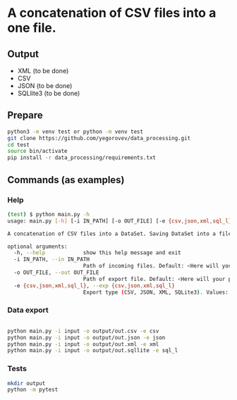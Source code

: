 # A concatenation of CSV files into a one file.
## Output
- XML (to be done)
- CSV
- JSON (to be done)
- SQLlite3 (to be done)

## Prepare
```bash
python3 -m venv test or python -m venv test
git clone https://github.com/yegorovev/data_processing.git
cd test
source bin/activate
pip install -r data_processing/requirements.txt
```
## Commands (as examples)
### Help
```bash
(test) $ python main.py -h
usage: main.py [-h] [-i IN_PATH] [-o OUT_FILE] [-e {csv,json,xml,sql_l}]

A concatenation of CSV files into a DataSet. Saving DataSet into a file

optional arguments:
  -h, --help            show this help message and exit
  -i IN_PATH, --in IN_PATH
                        Path of incoming files. Default: <Here will your path>
  -o OUT_FILE, --out OUT_FILE
                        Path of export file. Default: <Here will your path>/result.csv
  -e {csv,json,xml,sql_l}, --exp {csv,json,xml,sql_l}
                        Export type (CSV, JSON, XML, SQLite3). Values: csv,json,xml,sql_l. Default: csv
```
### Data export
```bash

python main.py -i input -o output/out.csv -e csv
python main.py -i input -o output/out.json -e json
python main.py -i input -o output/out.xml -e xml
python main.py -i input -o output/out.sqllite -e sql_l
```
### Tests
```bash
mkdir output
python -m pytest
```
